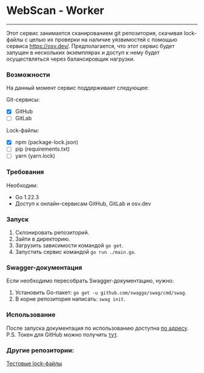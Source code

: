 # WebScan - Worker
---
Этот сервис занимается сканированием git репозитория, скачивая lock-файлы с целью их проверки на наличие уязвимостей с помощью сервиса https://osv.dev/.
Предполагается, что этот сервис будет запущен в нескольких экземплярах и доступ к нему будет осуществляться через балансировщик нагрузки.

### Возможности
На данный момент сервис поддерживает следующее:

Git-сервисы:
* [X] GitHub
* [ ] GitLab

Lock-файлы:
* [X] npm	(package-lock.json)
* [ ] pip	(requirements.txt)
* [ ] yarn	(yarn.lock)

### Требования
Необходим:
* Go 1.22.3
* Доступ к онлайн-сервисам GitHub, GitLab и osv.dev

### Запуск
1) Склонировать репозиторий.
2) Зайти в директорию.
3) Загрузить зависимости командой `go get`.
4) Запустить сервис командой `go run ./main.go`.

### Swagger-документация
Если необходимо пересобрать Swagger-документацию, нужно:
1) Установить Go-пакет: `go get -u github.com/swaggo/swag/cmd/swag`.
2) В корне репозитория написать: `swag init`.

### Использование
После запуска документация по использованию доступна [по адресу]( http://localhost:1323/swagger).
P.S. Токен для GitHub можно получить [тут](https://github.com/settings/tokens?type=beta).

### Другие репозитории:
[Тестовые lock-файлы](https://github.com/RomDmitriy/WebScan-tests)